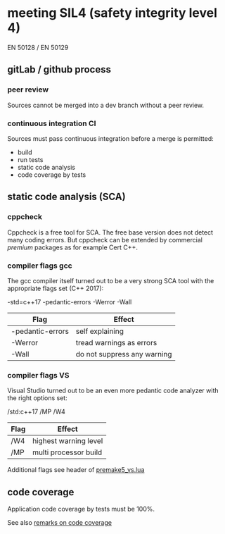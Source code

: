 # meeting SIL4 (safety integrity level 4)
EN 50128 / EN 50129 

## gitLab / github process
### peer review
Sources cannot be merged into a dev branch without a peer review.

### continuous integration CI
Sources must pass continuous integration before a merge is permitted:
-   build
-   run tests
-   static code analysis
-   code coverage by tests

## static code analysis (SCA)
### cppcheck
Cppcheck is a free tool for SCA.
The free base version does not detect many coding errors.
But cppcheck can be extended by commercial _premium_ packages
as for example Cert C++.

### compiler flags gcc
The gcc compiler itself turned out to be a very strong SCA tool with the appropriate flags set (C++ 2017):

-std=c++17 -pedantic-errors -Werror -Wall

|Flag|Effect|
|----|----|
|-pedantic-errors|self explaining|
|-Werror|tread warnings as errors|
|-Wall|do not suppress any warning|

### compiler flags VS
Visual Studio turned out to be an even more pedantic code analyzer with the right options set:

/std:c++17 /MP /W4

|Flag|Effect|
|----|----|
|/W4|highest warning level|
|/MP|multi processor build|

Additional flags see header of [premake5_vs.lua](make/premake5_vs.lua)

## code coverage
Application code coverage by tests must be 100%.

See also [remarks on code coverage](testing/coverage_tools.md)
